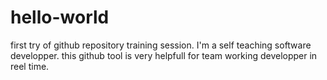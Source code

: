 # hello-world
first try of github repository training session.
I'm a self teaching software developper.
this github tool is very helpfull for team working developper in reel time.
